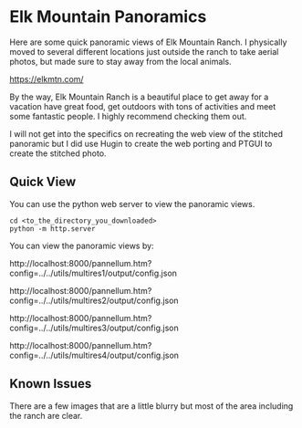 


# Elk Mountain Panoramics

Here are some quick panoramic views of Elk Mountain Ranch.  I physically moved to several different locations just outside the ranch to take aerial photos, but made sure to stay away from the local animals.

https://elkmtn.com/

By the way, Elk Mountain Ranch is a beautiful  place to get away for a vacation have great food, get outdoors with tons of activities and meet some fantastic people.  I highly recommend checking them out.

I will not get into the specifics on recreating the web view of the stitched panoramic but I did use Hugin to create the web porting and PTGUI to create the stitched photo.

## Quick View
You can use the python web server to view the panoramic views.

    cd <to_the_directory_you_downloaded>
    python -m http.server
 
You can view the panoramic views by:  

http://localhost:8000/pannellum.htm?config=../../utils/multires1/output/config.json

http://localhost:8000/pannellum.htm?config=../../utils/multires2/output/config.json

http://localhost:8000/pannellum.htm?config=../../utils/multires3/output/config.json

http://localhost:8000/pannellum.htm?config=../../utils/multires4/output/config.json

## **Known Issues**
There are a few images that are a little blurry but most of the area including the ranch are clear.
